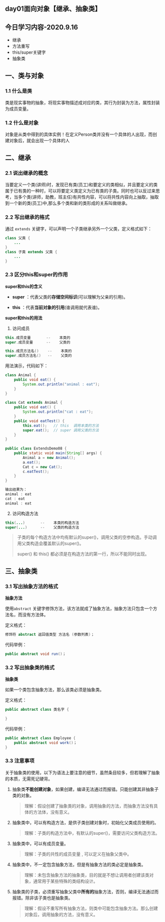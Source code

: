 ## day01面向对象【继承、抽象类】

## 今日学习内容-2020.9.16

- 继承
- 方法重写
- this/super关键字
- 抽象类

## 一、类与对象

### 1.1 什么是类

类是现实事物的抽象，将现实事物描述成对应的类，其行为封装为方法，属性封装为成员变量。

### 1.2 什么是对象

对象是从类中得到的具体实例！在定义Person类并没有一个具体的人出现，而创建对象后，就会出现一个具体的人

## 二、继承

### 2.1 说出继承的概念

当要定义一个类(讲师)时，发现已有类(员工)和要定义的类相似，并且要定义的类属于已有类的一种时，可以将要定义类定义为已有类的子类。同时也可以反过来思考，当多个类(讲师，助教，班主任)有共性内容，可以将共性内容向上抽取，抽取到一个新的类(员工)中,那么多个类和新的类形成的关系叫做继承。

### 2.2 写出继承的格式

通过 `extends` 关键字，可以声明一个子类继承另外一个父类，定义格式如下：

```java
class 父类 {
	...
}
class 子类 extends 父类 {
	...
}
```

### 2.3 区分this和super的作用

**super和this的含义**

- **super** ：代表父类的**存储空间标识**(可以理解为父亲的引用)。

- **this** ：代表**当前对象的引用**(谁调用就代表谁)。

**super和this的用法**

1. 访问成员

```java
this.成员变量    	--    本类的
super.成员变量    	--    父类的

this.成员方法名()  	--    本类的    
super.成员方法名()   --    父类的

```

用法演示，代码如下：

```java
class Animal {
    public void eat() {
        System.out.println("animal : eat");
    }
}
 
class Cat extends Animal {
    public void eat() {
        System.out.println("cat : eat");
    }
    public void eatTest() {
        this.eat();   // this  调用本类的方法
        super.eat();  // super 调用父类的方法
    }
}
 
public class ExtendsDemo08 {
    public static void main(String[] args) {
        Animal a = new Animal();
        a.eat();
        Cat c = new Cat();
        c.eatTest();
    }
}

输出结果为：
animal : eat
cat : eat
animal : eat
```

2. 访问构造方法

```java
this(...)    	--    本类的构造方法
super(...)   	--    父类的构造方法
```

> 子类的每个构造方法中均有默认的super()，调用父类的空参构造。手动调用父类构造会覆盖默认的super()。
>
> super() 和 this() 都必须是在构造方法的第一行，所以不能同时出现。

## 三、抽象类

### 3.1 写出抽象方法的格式

**抽象方法**

使用`abstract` 关键字修饰方法，该方法就成了抽象方法，抽象方法只包含一个方法名，而没有方法体。

定义格式：

```java
修饰符 abstract 返回值类型 方法名 (参数列表)；
```

代码举例：

```java
public abstract void run()；
```

### 3.2 写出抽象类的格式

**抽象类**

如果一个类包含抽象方法，那么该类必须是抽象类。

定义格式：

```java
public abstract class 类名字 { 
  
}
```

代码举例：

```java
public abstract class Employee {
    public abstract void work()；
}
```

### 3.3 注意事项

关于抽象类的使用，以下为语法上要注意的细节，虽然条目较多，但若理解了抽象的本质，无需死记硬背。

1. 抽象类**不能创建对象**，如果创建，编译无法通过而报错。只能创建其非抽象子类的对象。

   > 理解：假设创建了抽象类的对象，调用抽象的方法，而抽象方法没有具体的方法体，没有意义。

2. 抽象类中，可以有构造方法，是供子类创建对象时，初始化父类成员使用的。

   > 理解：子类的构造方法中，有默认的super()，需要访问父类构造方法。

3. 抽象类中，可以有成员变量。

   > 理解：子类的共性的成员变量 , 可以定义在抽象父类中。

4. 抽象类中，不一定包含抽象方法，但是有抽象方法的类必定是抽象类。

   > 理解：未包含抽象方法的抽象类，目的就是不想让调用者创建该类对象，通常用于某些特殊的类结构设计。

5. 抽象类的子类，必须重写抽象父类中**所有的**抽象方法，否则，编译无法通过而报错。除非该子类也是抽象类。 

   > 理解：假设不重写所有抽象方法，则类中可能包含抽象方法。那么创建对象后，调用抽象的方法，没有意义。

